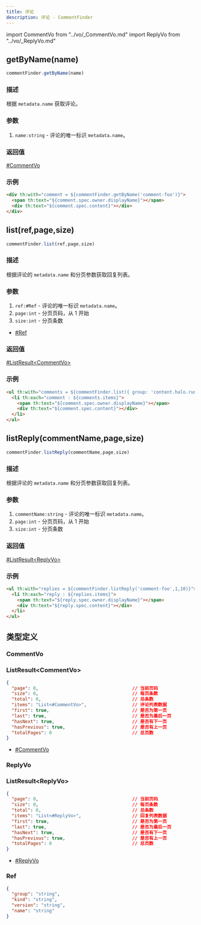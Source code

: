 ```yaml
---
title: 评论
description: 评论 - CommentFinder
---
```


import CommentVo from "../vo/_CommentVo.md"
import ReplyVo from "../vo/_ReplyVo.md"

## getByName(name)

```js
commentFinder.getByName(name)
```

### 描述

根据 `metadata.name` 获取评论。

### 参数

1. `name:string` - 评论的唯一标识 `metadata.name`。

### 返回值

[#CommentVo](#commentvo)

### 示例

```html
<div th:with="comment = ${commentFinder.getByName('comment-foo')}">
  <span th:text="${comment.spec.owner.displayName}"></span>
  <div th:text="${comment.spec.content}"></div>
</div>
```

## list(ref,page,size)

```js
commentFinder.list(ref,page,size)
```

### 描述

根据评论的 `metadata.name` 和分页参数获取回复列表。

### 参数

1. `ref:#Ref` - 评论的唯一标识 `metadata.name`。
2. `page:int` - 分页页码，从 1 开始
3. `size:int` - 分页条数

- [#Ref](#ref)

### 返回值

[#ListResult<CommentVo\>](#listresultcommentvo)

### 示例

```html
<ul th:with="comments = ${commentFinder.list({ group: 'content.halo.run', version: 'v1alpha1', kind: 'Post', name: 'post-foo' },1,10)}">
  <li th:each="comment : ${comments.items}">
    <span th:text="${comment.spec.owner.displayName}"></span>
    <div th:text="${comment.spec.content}"></div>
  </li>
</ul>
```

## listReply(commentName,page,size)

```js
commentFinder.listReply(commentName,page,size)
```

### 描述

根据评论的 `metadata.name` 和分页参数获取回复列表。

### 参数

1. `commentName:string` - 评论的唯一标识 `metadata.name`。
1. `page:int` - 分页页码，从 1 开始
2. `size:int` - 分页条数

### 返回值

[#ListResult<ReplyVo\>](#listresultreplyvo)

### 示例

```html
<ul th:with="replies = ${commentFinder.listReply('comment-foo',1,10)}">
  <li th:each="reply : ${replies.items}">
    <span th:text="${reply.spec.owner.displayName}"></span>
    <div th:text="${reply.spec.content}"></div>
  </li>
</ul>
```

## 类型定义

### CommentVo

<CommentVo />

### ListResult<CommentVo\>

```json title="ListResult<CommentVo>"
{
  "page": 0,                                   // 当前页码
  "size": 0,                                   // 每页条数
  "total": 0,                                  // 总条数
  "items": "List<#CommentVo>",                 // 评论列表数据
  "first": true,                               // 是否为第一页
  "last": true,                                // 是否为最后一页
  "hasNext": true,                             // 是否有下一页
  "hasPrevious": true,                         // 是否有上一页
  "totalPages": 0                              // 总页数
}
```

- [#CommentVo](#commentvo)

### ReplyVo

<ReplyVo />

### ListResult<ReplyVo\>

```json title="ListResult<ReplyVo>"
{
  "page": 0,                                   // 当前页码
  "size": 0,                                   // 每页条数
  "total": 0,                                  // 总条数
  "items": "List<#ReplyVo>",                   // 回复列表数据
  "first": true,                               // 是否为第一页
  "last": true,                                // 是否为最后一页
  "hasNext": true,                             // 是否有下一页
  "hasPrevious": true,                         // 是否有上一页
  "totalPages": 0                              // 总页数
}
```

- [#ReplyVo](#replyvo)

### Ref

```json title="Ref"
{
  "group": "string",
  "kind": "string",
  "version": "string",
  "name": "string"
}
```
